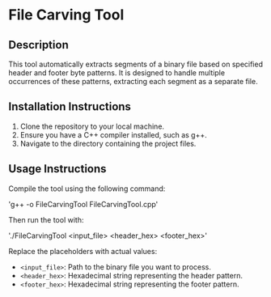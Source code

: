 # File Carving Tool

## Description
This tool automatically extracts segments of a binary file based on specified header and footer byte patterns. It is designed to handle multiple occurrences of these patterns, extracting each segment as a separate file.

## Installation Instructions
1. Clone the repository to your local machine.
2. Ensure you have a C++ compiler installed, such as g++.
3. Navigate to the directory containing the project files.

## Usage Instructions
Compile the tool using the following command:

'g++ -o FileCarvingTool FileCarvingTool.cpp'


Then run the tool with:

'./FileCarvingTool <input_file> <header_hex> <footer_hex>'


Replace the placeholders with actual values:
- `<input_file>`: Path to the binary file you want to process.
- `<header_hex>`: Hexadecimal string representing the header pattern.
- `<footer_hex>`: Hexadecimal string representing the footer pattern.
